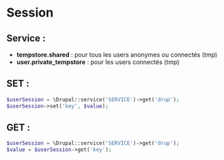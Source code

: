 # Session

## Service :

* **tempstore.shared** : pour tous les users anonymes ou connectés \(tmp\)
* **user.private\_tempstore** : pour les users connectés \(tmp\)

## SET :

```php
$userSession = \Drupal::service('SERVICE')->get('drup');
$userSession->set('key', $value);
```

## GET :

```php
$userSession = \Drupal::service('SERVICE')->get('drup');
$value = $userSession->get('key');
```


